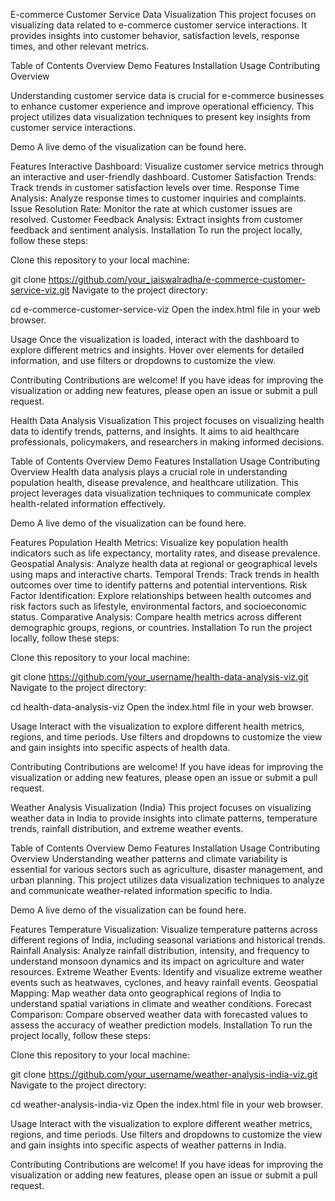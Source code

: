 E-commerce Customer Service Data Visualization
This project focuses on visualizing data related to e-commerce customer service interactions. It provides insights into customer behavior, satisfaction levels, response times, and other relevant metrics.

Table of Contents
Overview
Demo
Features
Installation
Usage
Contributing
Overview

Understanding customer service data is crucial for e-commerce businesses to enhance customer experience and improve operational efficiency. This project utilizes data visualization techniques to present key insights from customer service interactions.

Demo
A live demo of the visualization can be found here.

Features
Interactive Dashboard: Visualize customer service metrics through an interactive and user-friendly dashboard.
Customer Satisfaction Trends: Track trends in customer satisfaction levels over time.
Response Time Analysis: Analyze response times to customer inquiries and complaints.
Issue Resolution Rate: Monitor the rate at which customer issues are resolved.
Customer Feedback Analysis: Extract insights from customer feedback and sentiment analysis.
Installation
To run the project locally, follow these steps:

Clone this repository to your local machine:

git clone https://github.com/your_jaiswalradha/e-commerce-customer-service-viz.git
Navigate to the project directory:


cd e-commerce-customer-service-viz
Open the index.html file in your web browser.

Usage
Once the visualization is loaded, interact with the dashboard to explore different metrics and insights. Hover over elements for detailed information, and use filters or dropdowns to customize the view.

Contributing
Contributions are welcome! If you have ideas for improving the visualization or adding new features, please open an issue or submit a pull request.


Health Data Analysis Visualization
This project focuses on visualizing health data to identify trends, patterns, and insights. It aims to aid healthcare professionals, policymakers, and researchers in making informed decisions.

Table of Contents
Overview
Demo
Features
Installation
Usage
Contributing
Overview
Health data analysis plays a crucial role in understanding population health, disease prevalence, and healthcare utilization. This project leverages data visualization techniques to communicate complex health-related information effectively.

Demo
A live demo of the visualization can be found here.

Features
Population Health Metrics: Visualize key population health indicators such as life expectancy, mortality rates, and disease prevalence.
Geospatial Analysis: Analyze health data at regional or geographical levels using maps and interactive charts.
Temporal Trends: Track trends in health outcomes over time to identify patterns and potential interventions.
Risk Factor Identification: Explore relationships between health outcomes and risk factors such as lifestyle, environmental factors, and socioeconomic status.
Comparative Analysis: Compare health metrics across different demographic groups, regions, or countries.
Installation
To run the project locally, follow these steps:

Clone this repository to your local machine:

git clone https://github.com/your_username/health-data-analysis-viz.git
Navigate to the project directory:

cd health-data-analysis-viz
Open the index.html file in your web browser.

Usage
Interact with the visualization to explore different health metrics, regions, and time periods. Use filters and dropdowns to customize the view and gain insights into specific aspects of health data.

Contributing
Contributions are welcome! If you have ideas for improving the visualization or adding new features, please open an issue or submit a pull request.


Weather Analysis Visualization (India)
This project focuses on visualizing weather data in India to provide insights into climate patterns, temperature trends, rainfall distribution, and extreme weather events.

Table of Contents
Overview
Demo
Features
Installation
Usage
Contributing
Overview
Understanding weather patterns and climate variability is essential for various sectors such as agriculture, disaster management, and urban planning. This project utilizes data visualization techniques to analyze and communicate weather-related information specific to India.

Demo
A live demo of the visualization can be found here.

Features
Temperature Visualization: Visualize temperature patterns across different regions of India, including seasonal variations and historical trends.
Rainfall Analysis: Analyze rainfall distribution, intensity, and frequency to understand monsoon dynamics and its impact on agriculture and water resources.
Extreme Weather Events: Identify and visualize extreme weather events such as heatwaves, cyclones, and heavy rainfall events.
Geospatial Mapping: Map weather data onto geographical regions of India to understand spatial variations in climate and weather conditions.
Forecast Comparison: Compare observed weather data with forecasted values to assess the accuracy of weather prediction models.
Installation
To run the project locally, follow these steps:

Clone this repository to your local machine:

git clone https://github.com/your_username/weather-analysis-india-viz.git
Navigate to the project directory:

cd weather-analysis-india-viz
Open the index.html file in your web browser.

Usage
Interact with the visualization to explore different weather metrics, regions, and time periods. Use filters and dropdowns to customize the view and gain insights into specific aspects of weather patterns in India.

Contributing
Contributions are welcome! If you have ideas for improving the visualization or adding new features, please open an issue or submit a pull request.




